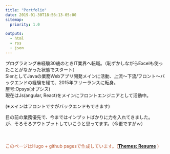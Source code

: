 ```yaml
---
title: "Portfolio"
date: 2019-01-30T18:56:13-05:00
sitemap:
  priority: 1.0

outputs:
  - html
  - rss
  - json
---
```


<p>プログラミング未経験30歳のときIT業界へ転職。（恥ずかしながらExcelも使ったことがなかった状態でスタート）<br>SIerとしてJavaの業務Webアプリ開発メインに活動、上流～下流/フロント～バックエンドの経験を経て、2015年フリーランスに転身。<br>屋号:Opsys(オプシス) <br>現在はJs(angular, React)をメインにフロントエンジニアとして活動中。</p>(※メインはフロントですがバックエンドもできます)<br>
<p>目の前の業務優先で、今まではインプットばかりに力を入れてきました。<br>が、そろそろアウトプットしていこうと思ってます。（今更ですがｗ）</p>
<p style="margin-top: 50px; color: #BD5D38">このページはHugo + github pagesで作成しています。(<a style="font-weight: bold" href="https://themes.gohugo.io/hugo-resume/" target="_blank">Themes: Resume</a>
)</p>
